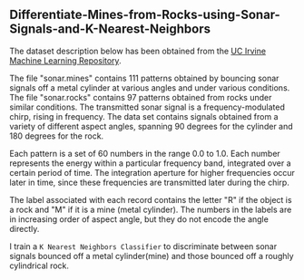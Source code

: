 ## Differentiate-Mines-from-Rocks-using-Sonar-Signals-and-K-Nearest-Neighbors

The dataset description below has been obtained from the [UC Irvine Machine Learning Repository](https://archive.ics.uci.edu/dataset/151/connectionist+bench+sonar+mines+vs+rocks).

The file "sonar.mines" contains 111 patterns obtained by bouncing sonar signals off a metal cylinder at various angles and under various conditions.  The file "sonar.rocks" contains 97 patterns obtained from rocks under similar conditions.  The transmitted sonar signal is a frequency-modulated chirp, rising in frequency.  The data set contains signals obtained from a variety of different aspect angles, spanning 90 degrees for the cylinder and 180 degrees for the rock.

Each pattern is a set of 60 numbers in the range 0.0 to 1.0.  Each number represents the energy within a particular frequency band, integrated over a certain period of time.  The integration aperture for higher frequencies occur later in time, since these frequencies are transmitted later during the chirp.

The label associated with each record contains the letter "R" if the object is a rock and "M" if it is a mine (metal cylinder).  The numbers in the labels are in increasing order of aspect angle, but they do not encode the angle directly.

I train a `K Nearest Neighbors Classifier` to discriminate between sonar signals bounced off a metal cylinder(mine) and those bounced off a roughly cylindrical rock.
